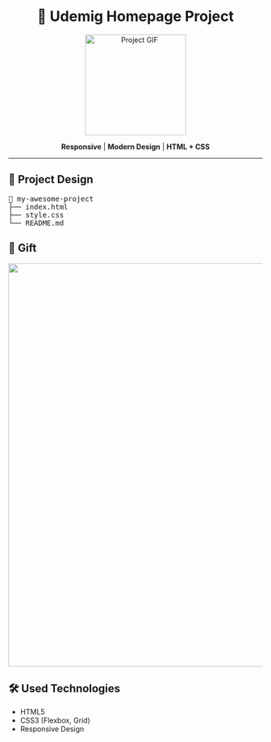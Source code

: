 



<h1 align="center">🚀 Udemig Homepage Project</h1>

<p align="center">
  <img src="https://media.giphy.com/media/du3J3cXyzhj75IOgvA/giphy.gif" width="200" alt="Project GIF" />
</p>



<p align="center">
  <b>Responsive</b> | <b>Modern Design</b> | <b>HTML + CSS</b>
</p>

<hr>

<h2>📂 Project Design</h2>

<pre>
📁 my-awesome-project
├── index.html
├── style.css
└── README.md
</pre>

<h2>🎨 Gift</h2>

<img src="pic/bookstore.gif" width="800" />

<h2>🛠 Used Technologies</h2>

<ul>
  <li>HTML5</li>
  <li>CSS3 (Flexbox, Grid)</li>
  <li>Responsive Design</li>
</ul>



